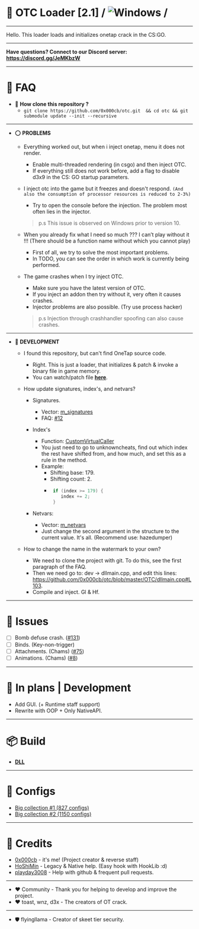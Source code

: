 # 🔮 OTC Loader [2.1]  / ![Windows](https://github.com/0x000cb/otc/workflows/Windows/badge.svg?branch=master&event=push) /

----------------------------------------------------

 Hello. This loader loads and initializes onetap crack in the CS:GO.

----------------------------------------------------

 **Have questions? Connect to our Discord server: https://discord.gg/JeMKbzW**

-----------------------------------------------------

# 📎 FAQ
  
  * 🔶 **How clone this repository ?**
     * ``` git clone https://github.com/0x000cb/otc.git  && cd otc && git submodule update --init --recursive ```

   -----------
  
  * ⭕ **PROBLEMS**

     * Everything worked out, but when i inject onetap, menu it does not render.
        * Enable multi-threaded rendering (in csgo) and then inject OTC. 
        * If everything still does not work before, add a flag to disable d3x9 in the CS: GO startup parameters.

     * I inject otc into the game but it freezes and doesn't respond. ```(And also the consumption of processor resources is reduced to 2-3%)```
       * Try to open the console before the injection. The problem most often lies in the injector.
       > p.s This issue is observed on Windows prior to version 10.

     * When you already fix what I need so much ??? I can’t play without it !!! (There should be a function name without which you cannot play)
        * First of all, we try to solve the most important problems. 
        * In TODO, you can see the order in which work is currently being performed.

     * The game crashes when I try inject OTC.
       * Make sure you have the latest version of OTC. 
       * If you inject an addon then try without it, very often it causes crashes.
       * Injector problems are also possible. (Try use process hacker)
       > p.s Injection through crashhandler spoofing can also cause crashes.

  -----------

  * 📑 **DEVELOPMENT**

     * I found this repository, but can't find OneTap source code.
       * Right. This is just a loader, that initializes & patch & invoke a binary file in game memory. 
       * You can watch/patch file [**here**](https://github.com/0x000cb/otc/blob/master/OTC/cpp/segment/Segment.cpp).

     * How update signatures, index's, and netvars?

       * Signatures.
         * Vector: [m_signatures](https://github.com/0x000cb/otc/blob/master/OTC/headers/frameworks/SegmentFramework.h#L112) 
         * FAQ: [#12](https://github.com/0x000cb/otc/issues/12) 

       * Index's
         * Function: [CustomVirtualCaller](https://github.com/0x000cb/otc/blob/master/OTC/cpp/frameworks/SegmentFramework.cpp#L79)
         * You just need to go to unknowncheats, find out which index the rest have shifted from, and how much, and set this as a rule in the method.
         * Example:
             * Shifting base: 179.
             * Shifting count: 2.
             * ```cpp
                if (index >= 179) {
                   index += 2;
                } 

        * Netvars:
          * Vector: [m_netvars](https://github.com/0x000cb/otc/blob/master/OTC/headers/frameworks/SegmentFramework.h#L106)
          * Just change the second argument in the structure to the current value. It's all. (Recommend use: hazedumper)

      * How to change the name in the watermark to your own?
         * We need to clone the project with git. To do this, see the first paragraph of the FAQ.
         * Then we need go to: dev -> dllmain.cpp, and edit this lines: https://github.com/0x000cb/otc/blob/master/OTC/dllmain.cpp#L103.
         * Compile and inject. Gl & Hf.
-----------------------------------------------------

 # 💊 Issues
  
  - [ ] Bomb defuse crash. ([#131](https://github.com/0x000cb/otc/issues/131))
  - [ ] Binds. (Key-non-trigger)
  - [ ] Attachments. (Chams) ([#75](https://github.com/0x000cb/otc/issues/75))
  - [ ] Animations. (Chams) ([#8](https://github.com/0x000cb/otc/issues/8))
  
-----------------------------------------------------

 # 🔧 In plans | Development
 
  - Add GUI. (+ Runtime staff support)
  - Rewrite with OOP + Only NativeAPI.

-----------------------------------------------------

# 📦 Build

   * [**DLL**](https://github.com/0x000cb/otc/releases/download/master/OTC.dll) 
     
------------------------------------------------------

# 📜 Configs
  * [Big collection #1 (827 configs)](https://yadi.sk/d/KZNcRdMSheLTfw)
  * [Big collection #2 (1150 configs)](https://anonfile.com/z8x6s9tcod/Big_Collection_2_rar)

------------------------------------------------------

# 💠 Credits

  * [0x000cb](https://github.com/0x000cb) - it's me! (Project creator & reverse staff)
  * [HoShiMin](https://github.com/HoShiMin) - Legacy & Native help. (Easy hook with HookLib :d)
  * [playday3008](https://github.com/playday3008) - Help with github & frequent pull requests.

  ------

  *  ♥ Community - Thank you for helping to develop and improve the project.
  *  ♥ toast, wnz, d3x - The creators of OT crack.
  ------

  *  🛡️ flyingllama - Creator of skeet tier security.
